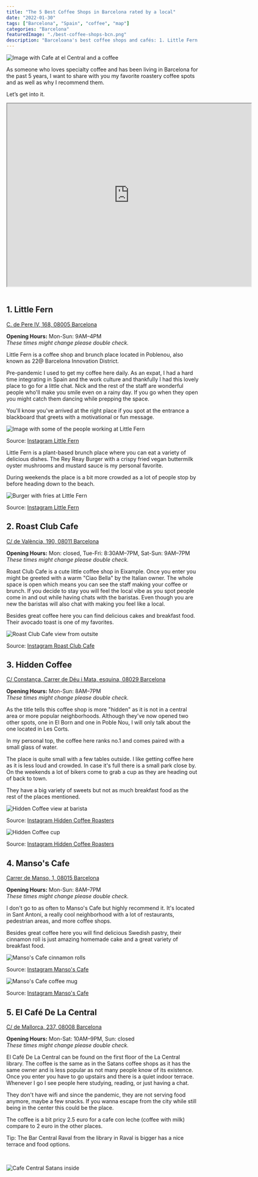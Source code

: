 ```yaml
---
title: "The 5 Best Coffee Shops in Barcelona rated by a local"
date: "2022-01-30"
tags: ["Barcelona", "Spain", "coffee", "map"]
categories: "Barcelona"
featuredImage: "./best-coffee-shops-bcn.png"
description: "Barceloana's best coffee shops and cafés: 1. Little Fern  · 2.Roast Club Cafe  · 3. Hidden Coffee  · Manso's Cafe · El Café De La Central (Satans coffee)"
---
```


![Image with Cafe at el Central and a coffee](./best-coffee-shops-bcn.png)

As someone who loves specialty coffee and has been living in Barcelona for the past 5 years, I want to share with you my favorite roastery coffee spots and as well as why I recommend them.

Let’s get into it.

<div class="embed-responsive embed-responsive-4by3">
    <iframe src="https://www.google.com/maps/d/embed?mid=1hOmCCQAts5kPgmnzstJUN82UzDkMzyBK&hl=en&ehbc=2E312F" width="640" height="480"></iframe>
</div>
</br>

## 1. Little Fern

<p style=" padding-top:0">
    <a href="https://g.page/littlefern?share" target="_blank" class="articleLink">C. de Pere IV, 168, 08005 Barcelona</a>
</p>
<p style=" padding-top:0">
<b>Opening Hours:</b> Mon-Sun: 9AM–4PM  </br>
<i>These times might change please double check.</i>
</p>

Little Fern is a coffee shop and brunch place located in Poblenou, also known as 22@ Barcelona Innovation District.

Pre-pandemic I used to get my coffee here daily. As an expat, I had a hard time integrating in Spain and the work culture and thankfully I had this lovely place to go for a little chat. Nick and the rest of the staff are wonderful people who'll make you smile even on a rainy day. If you go when they open you might catch them dancing while prepping the space.

You'll know you've arrived at the right place if you spot at the entrance a blackboard that greets with a motivational or fun message.

![Image with some of the people working at Little Fern](./little-fern-coffee-shop.jpg)

<p class="paddingTop">Source: <a class="articleLink" href="https://www.instagram.com/p/B2M0gtio4Z2">Instagram Little Fern</a></p>

Little Fern is a plant-based brunch place where you can eat a variety of delicious dishes. The Rey Reay Burger with a crispy fried vegan buttermilk oyster mushrooms and mustard sauce is my personal favorite.

During weekends the place is a bit more crowded as a lot of people stop by before heading down to the beach.

![Burger with fries at Little Fern](./little-fern-burger.jpg)

<p class="paddingTop">Source: <a class="articleLink" href="https://www.instagram.com/p/COUtmJ8Bwfs">Instagram Little Fern</a></p>

## 2. Roast Club Cafe

<p style=" padding-top:0">
    <a href="https://www.google.com/maps/place//data=!4m2!3m1!1s0x12a4a321ff201c1b:0xaf913d5e8e81d366?source=stefi.xyz" target="_blank" class="articleLink">C/ de València, 190, 08011 Barcelona</a>
</p>
<p style=" padding-top:0">
<b>Opening Hours:</b> Mon: closed, Tue-Fri: 8:30AM–7PM, Sat-Sun: 9AM–7PM</br>
<i>These times might change please double check.</i>
</p>

Roast Club Cafe is a cute little coffee shop in Eixample. Once you enter you might be greeted with a warm "Ciao Bella" by the Italian owner. The whole space is open which means you can see the staff making your coffee or brunch. If you decide to stay you will feel the local vibe as you spot people come in and out while having chats with the baristas. Even though you are new the baristas will also chat with making you feel like a local.

Besides great coffee here you can find delicious cakes and breakfast food. Their avocado toast is one of my favorites.

![Roast Club Cafe view from outsite](./roast-club-cafe-coffee.jpg)

<p class="paddingTop">Source: <a class="articleLink" target="_blank" href="https://www.instagram.com/p/COScWyBAZwM">Instagram Roast Club Cafe</a></p>

## 3. Hidden Coffee

<p style=" padding-top:0">
    <a href="https://goo.gl/maps/GjHEwp9hg6F93FJx8" target="_blank" class="articleLink">C/ Constança, Carrer de Déu i Mata, esquina, 08029 Barcelona</a>
</p>
<p style=" padding-top:0">
<b>Opening Hours:</b> Mon-Sun: 8AM–7PM  </br>
<i>These times might change please double check.</i>
</p>

As the title tells this coffee shop is more "hidden" as it is not in a central area or more popular neighborhoods. Although they've now opened two other spots, one in El Born and one in Poble Nou, I will only talk about the one located in Les Corts.

In my personal top, the coffee here ranks no.1 and comes paired with a small glass of water.

The place is quite small with a few tables outside. I like getting coffee here as it is less loud and crowded. In case it's full there is a small park close by. On the weekends a lot of bikers come to grab a cup as they are heading out of back to town.

They have a big variety of sweets but not as much breakfast food as the rest of the places mentioned.

![Hidden Coffee view at barista](./hidden-coffee-roastery.jpg)

<p class="paddingTop">Source: <a class="articleLink" target="_blank" href="https://www.instagram.com/p/CJMORcAhOgh">Instagram Hidden Coffee Roasters</a></p>

![Hidden Coffee cup](./hidden-coffee-roasters.jpg)

<p class="paddingTop">Source: <a class="articleLink" target="_blank" href="https://www.instagram.com/p/CMWnZ1ShgHm">Instagram Hidden Coffee Roasters</a></p>

## 4. Manso's Cafe

<p style=" padding-top:0" >
    <a href="https://goo.gl/maps/8jkXXnaEmcE8hr38A" target="_blank" class="articleLink">Carrer de Manso, 1, 08015 Barcelona</a>
</p>
<p style=" padding-top:0">
    <b>Opening Hours:</b> Mon-Sun: 8AM–7PM  </br>
    <i>These times might change please double check.</i>
</p>

I don't go to as often to Manso's Cafe but highly recommend it. It's located in Sant Antoni, a really cool neighborhood with a lot of restaurants, pedestrian areas, and more coffee shops.

Besides great coffee here you will find delicious Swedish pastry, their cinnamon roll is just amazing homemade cake and a great variety of breakfast food.

![Manso's Cafe cinnamon rolls](./mansos-cafe-cinnamon-rolls.jpg)

<p class="paddingTop">Source: <a class="articleLink" target="_blank" href="https://www.instagram.com/p/B3FH74IIcE8">Instagram Manso's Cafe</a></p>

![Manso's Cafe coffee mug](./mansos-cafe-coffee-mug.jpg)

<p class="paddingTop">Source: <a class="articleLink" target="_blank" href="https://www.instagram.com/p/B4cENsKoLJN/">Instagram Manso's Cafe</a></p>

## 5. El Café De La Central

<p style=" padding-top:0" >
    <a href="https://goo.gl/maps/FXPLyMrt8AdmRTDF6" target="_blank" class="articleLink">C/ de Mallorca, 237, 08008 Barcelona</a>
</p>
<p style=" padding-top:0">
    <b>Opening Hours:</b> Mon-Sat: 10AM–9PM, Sun: closed  </br>
    <i>These times might change please double check.</i>
</p>

El Café De La Central can be found on the first floor of the La Central library. The coffee is the same as in the Satans coffee shops as it has the same owner and is less popular as not many people know of its existence. Once you enter you have to go upstairs and there is a quiet indoor terrace. Whenever I go I see people here studying, reading, or just having a chat.

They don't have wifi and since the pandemic, they are not serving food anymore, maybe a few snacks. If you wanna escape from the city while still being in the center this could be the place.

The coffee is a bit pricy 2.5 euro for a cafe con leche (coffee with milk) compare to 2 euro in the other places.

Tip: The Bar Central Raval from the library in Raval is bigger has a nice terrace and food options.

<br />

![Cafe Central Satans inside](./cafe-central.jpg)

<script async defer src="https://www.instagram.com/embed.js"></script>
